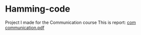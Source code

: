 
# Hamming-code
Project I made for the Communication course
This is report:
[com communication.pdf](https://github.com/HalaJabi/Hamming-code/files/15498797/com.communication.pdf)
